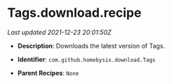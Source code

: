 # Tags.download.recipe

_Last updated 2021-12-23 20:01:50Z_

- **Description**: Downloads the latest version of Tags.

- **Identifier**: `com.github.homebysix.download.Tags`

- **Parent Recipes**: `None`
